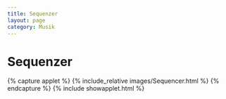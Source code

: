```yaml
---
title: Sequenzer
layout: page
category: Musik
---
```


# Sequenzer


{% capture applet %} {% include_relative images/Sequencer.html %} {% endcapture %}
{% include showapplet.html %}
